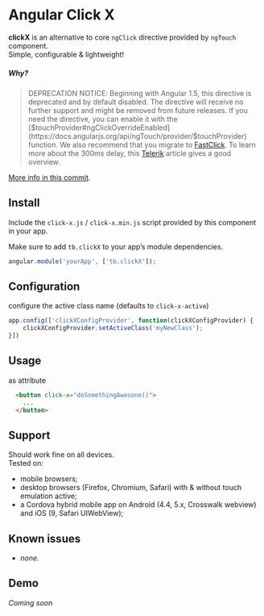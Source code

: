 Angular Click X
===============

**clickX** is an alternative to core ``ngClick`` directive provided by ``ngTouch`` component.  
Simple, configurable & lightweight!

##### _Why?_
> DEPRECATION NOTICE: Beginning with Angular 1.5, this directive is deprecated and by default disabled. The directive will receive no further support and might be removed from future releases. If you need the directive, you can enable it with the [$touchProvider#ngClickOverrideEnabled](https://docs.angularjs.org/api/ngTouch/provider/$touchProvider) function. We also recommend that you migrate to [FastClick](https://github.com/ftlabs/fastclick). To learn more about the 300ms delay, this [Telerik](http://developer.telerik.com/featured/300-ms-click-delay-ios-8/) article gives a good overview. 


[More info in this commit](https://github.com/angular/angular.js/commit/0dfc1dfebf26af7f951f301c4e3848ac46f05d7f).

Install
----

Include the `click-x.js` / `click-x.min.js` script provided by this component in your app.

Make sure to add `tb.clickX` to your app’s module dependencies.

```js
angular.module('yourApp', ['tb.clickX']);
````

Configuration
-------

configure the active class name (defaults to ``click-x-active``)

```js
app.config(['clickXConfigProvider', function(clickXConfigProvider) {
	clickXConfigProvider.setActiveClass('myNewClass');
}])
```
Usage
---


as attribute
```html
  <button click-x="doSomethingAwesone()">
  	...
  </button>
```

Support
----

Should work fine on all devices.  
Tested on:
- mobile browsers;
- desktop browsers (Firefox, Chromium, Safari) with & without touch emulation active;
- a Cordova hybrid mobile app on Android (4.4, 5.x, Crosswalk webview) and iOS (9, Safari UIWebView);


Known issues
-------

* _none._

Demo
--

*Coming soon*
